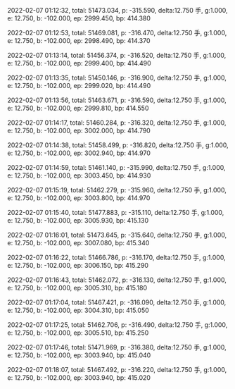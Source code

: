2022-02-07 01:12:32, total: 51473.034, p: -315.590, delta:12.750 手, g:1.000, e: 12.750, b: -102.000, ep: 2999.450, bp: 414.380

2022-02-07 01:12:53, total: 51469.081, p: -316.470, delta:12.750 手, g:1.000, e: 12.750, b: -102.000, ep: 2998.490, bp: 414.370

2022-02-07 01:13:14, total: 51456.374, p: -316.520, delta:12.750 手, g:1.000, e: 12.750, b: -102.000, ep: 2999.400, bp: 414.490

2022-02-07 01:13:35, total: 51450.146, p: -316.900, delta:12.750 手, g:1.000, e: 12.750, b: -102.000, ep: 2999.020, bp: 414.490

2022-02-07 01:13:56, total: 51463.671, p: -316.590, delta:12.750 手, g:1.000, e: 12.750, b: -102.000, ep: 2999.810, bp: 414.550

2022-02-07 01:14:17, total: 51460.284, p: -316.320, delta:12.750 手, g:1.000, e: 12.750, b: -102.000, ep: 3002.000, bp: 414.790

2022-02-07 01:14:38, total: 51458.499, p: -316.820, delta:12.750 手, g:1.000, e: 12.750, b: -102.000, ep: 3002.940, bp: 414.970

2022-02-07 01:14:59, total: 51461.140, p: -315.990, delta:12.750 手, g:1.000, e: 12.750, b: -102.000, ep: 3003.450, bp: 414.930

2022-02-07 01:15:19, total: 51462.279, p: -315.960, delta:12.750 手, g:1.000, e: 12.750, b: -102.000, ep: 3003.800, bp: 414.970

2022-02-07 01:15:40, total: 51477.883, p: -315.110, delta:12.750 手, g:1.000, e: 12.750, b: -102.000, ep: 3005.930, bp: 415.130

2022-02-07 01:16:01, total: 51473.645, p: -315.640, delta:12.750 手, g:1.000, e: 12.750, b: -102.000, ep: 3007.080, bp: 415.340

2022-02-07 01:16:22, total: 51466.786, p: -316.170, delta:12.750 手, g:1.000, e: 12.750, b: -102.000, ep: 3006.150, bp: 415.290

2022-02-07 01:16:43, total: 51462.072, p: -316.130, delta:12.750 手, g:1.000, e: 12.750, b: -102.000, ep: 3005.310, bp: 415.180

2022-02-07 01:17:04, total: 51467.421, p: -316.090, delta:12.750 手, g:1.000, e: 12.750, b: -102.000, ep: 3004.310, bp: 415.050

2022-02-07 01:17:25, total: 51462.706, p: -316.490, delta:12.750 手, g:1.000, e: 12.750, b: -102.000, ep: 3005.510, bp: 415.250

2022-02-07 01:17:46, total: 51471.969, p: -316.380, delta:12.750 手, g:1.000, e: 12.750, b: -102.000, ep: 3003.940, bp: 415.040

2022-02-07 01:18:07, total: 51467.492, p: -316.220, delta:12.750 手, g:1.000, e: 12.750, b: -102.000, ep: 3003.940, bp: 415.020